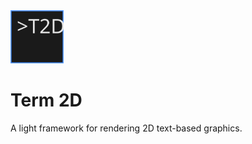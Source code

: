 <img alt="Term2D Icon" src="img/icon.svg" width="85"/>

# Term 2D

A light framework for rendering 2D text-based graphics.